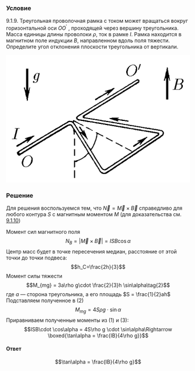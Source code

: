 ###  Условие 

$9.1.9.$ Треугольная проволочная рамка с током может вращаться вокруг горизонтальной оси $OO^\prime$ , проходящей через вершину треугольника. Масса единицы длины проволоки $\rho$, ток в рамке $I$. Рамка находится в магнитном поле индукции $B$, направленном вдоль поля тяжести. Определите угол отклонения плоскости треугольника от вертикали. 

![ К задаче $9.1.9$ |507x351, 34%](../../img/9.1.9/statement.png)

### Решение

Для решения воспользуемся тем, что $\vec{N} = \vec{M} \times \vec{B}$ справедливо для любого контура $S$ с магнитным моментом $M$ (для доказательства см. [9.1.10](../9.1.10))

Момент сил магнитного поля $$N_{B} = |\vec{M} \times \vec{B}| = ISB \cos\alpha\tag{1}$$ Центр масс будет в точке пересечения медиан, расстояние от этой точки до точки подвеса: $$h_C=\frac{2h}{3}$$ Момент силы тяжести $$M_{mg} = 3a\rho g\cdot \frac{2}{3}h \sin\alpha\tag{2}$$ где $a$ — сторона треугольника, а его площадь $S = \frac{1}{2}ah$ Подставляем полученное в $(2)$ $$M_{mg}= 4S\rho g\cdot \sin\alpha\tag{3}$$ Приравниваем полученные моменты из $(1)$ и $(3)$: $$ISB\cdot \cos\alpha = 4S\rho g \cdot \sin\alpha\Rightarrow \boxed{\tan\alpha = \frac{IB}{4\rho g}}$$ 

#### Ответ

$$\tan\alpha = \frac{IB}{4\rho g}$$ 
